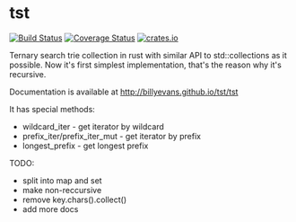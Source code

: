 # tst

[![Build Status](https://travis-ci.org/billyevans/tst.svg?branch=master)](https://travis-ci.org/billyevans/tst)
[![Coverage Status](https://coveralls.io/repos/billyevans/tst/badge.svg?branch=master)](https://coveralls.io/r/billyevans/tst?branch=master)
[![crates.io](http://meritbadge.herokuapp.com/tst)](https://crates.io/crates/tst)

Ternary search trie collection in rust with similar API to std::collections as it possible.
Now it's first simplest implementation, that's the reason why it's recursive.

Documentation is available at http://billyevans.github.io/tst/tst

It has special methods:
- wildcard_iter - get iterator by wildcard
- prefix_iter/prefix_iter_mut - get iterator by prefix
- longest_prefix - get longest prefix

TODO:
- split into map and set
- make non-reccursive
- remove key.chars().collect()
- add more docs
